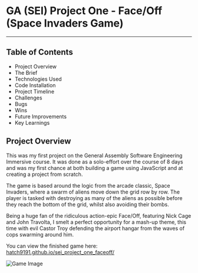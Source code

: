 # GA (SEI) Project One - Face/Off (Space Invaders Game)
---
## Table of Contents
- Project Overview
- The Brief
- Technologies Used
- Code Installation
- Project Timeline
- Challenges
- Bugs
- Wins
- Future Improvements
- Key Learnings

## Project Overview

This was my first project on the General Assembly Software Engineering Immersive course. It was done as a solo-effort over the course of 8 days and was my first chance at both building a game using JavaScript and at creating a project from scratch.

The game is based around the logic from the arcade classic, Space Invaders, where a swarm of aliens move down the grid row by row. The player is tasked with destroying as many of the aliens as possible before they reach the bottom of the grid, whilst also avoiding their bombs.

Being a huge fan of the ridiculous action-epic Face/Off, featuring Nick Cage and John Travolta, I smelt a perfect opportunity for a mash-up theme, this time with evil Castor Troy defending the airport hangar from the waves of cops swarming around him. 

You can view the finished game here: [hatch9191.github.io/sei_project_one_faceoff/](hatch9191.github.io/sei_project_one_faceoff/)

![Game Image](https://res.cloudinary.com/dn11uqgux/image/upload/v1632834614/project-setup-test/face-off_ubivvw.png)
